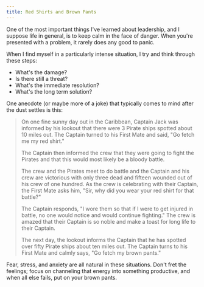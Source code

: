 ```yaml
---
title: Red Shirts and Brown Pants
---
```


One of the most important things I've learned about leadership, and I suppose
life in general, is to keep calm in the face of danger. When you're presented
with a problem, it rarely does any good to panic.

When I find myself in a particularly intense situation, I try and think through these steps:

- What's the damage?
- Is there still a threat?
- What's the immediate resolution?
- What's the long term solution?

One anecdote (or maybe more of a joke) that typically comes to mind after the
dust settles is this:

>  On one fine sunny day out in the Caribbean, Captain Jack was informed by his
>  lookout that there were 3 Pirate ships spotted about 10 miles out. The Captain
>  turned to his First Mate and said, "Go fetch me my red shirt."
>
>  The Captain then informed the crew that they were going to fight the Pirates and
>  that this would most likely be a bloody battle.
>
>  The crew and the Pirates meet to do battle and the Captain and his crew are
>  victorious with only three dead and fifteen wounded out of his crew of one
>  hundred. As the crew is celebrating with their Captain, the First Mate asks him,
>  "Sir, why did you wear your red shirt for that battle?"
>
>  The Captain responds, "I wore them so that if I were to get injured in battle,
>  no one would notice and would continue fighting." The crew is amazed that their
>  Captain is so noble and make a toast for long life to their Captain.
>
>  The next day, the lookout informs the Captain that he has spotted over fifty
>  Pirate ships about ten miles out. The Captain turns to his First Mate and calmly
>  says, "Go fetch my brown pants."

Fear, stress, and anxiety are all natural in these situations. Don't fret the
feelings; focus on channeling that energy into something productive, and when
all else fails, put on your brown pants.
